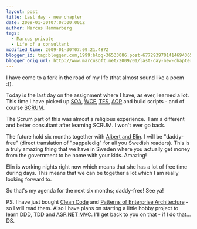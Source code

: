 ```yaml
---
layout: post
title: Last day - new chapter
date: 2009-01-30T07:07:00.001Z
author: Marcus Hammarberg
tags:
  - Marcus private
  - Life of a consultant
modified_time: 2009-01-30T07:09:21.487Z
blogger_id: tag:blogger.com,1999:blog-36533086.post-6772939701414694365
blogger_orig_url: http://www.marcusoft.net/2009/01/last-day-new-chapter.html
---
```



I have come to a fork in the road of my life (that almost sound like a
poem :)).

Today is the last day on the assignment where I have, as ever, learned a
lot. This time I have picked up
<a href="http://en.wikipedia.org/wiki/Service-oriented_architecture"
target="_blank">SOA</a>,
<a href="http://msdn.microsoft.com/en-us/netframework/aa663324.aspx"
target="_blank">WCF</a>,
<a href="http://msdn.microsoft.com/en-us/tfs2008/default.aspx"
target="_blank">TFS</a>,
<a href="http://en.wikipedia.org/wiki/Aspect-oriented_programming"
target="_blank">AOP</a> and build scripts - and of course
<a href="http://www.controlchaos.com/" target="_blank">SCRUM</a>.

The Scrum part of this was almost a religious experience.  I am a
different and better consultant after learning SCRUM. I won't ever go
back.

The future hold six months together with <a
href="http://lh6.ggpht.com/_kkDJOSPNTLs/SQ8ozDXCSLI/AAAAAAAAAYY/KZWQ9FxPyqc/DSC_0017_thumb%5B4%5D.jpg?imgmax=800"
target="_blank">Albert and Elin</a>. I will be "daddy-free" (direct
translation of "pappaledig" for all you Swedish readers). This is a
truly amazing thing that we have in Sweden where you actually get money
from the government to be home with your kids. Amazing!

Elin is working nights right now which means that she has a lot of free
time during days. This means that we can be together a lot which I am
really looking forward to.

So that's my agenda for the next six months; daddy-free! See ya!

PS.
I have just bought <a
href="http://www.amazon.com/Clean-Code-Handbook-Software-Craftsmanship/dp/0132350882"
target="_blank">Clean Code</a> and <a
href="http://www.amazon.com/Enterprise-Application-Architecture-Addison-Wesley-Signature/dp/0321127420"
target="_blank">Patterns of Enterprise Architecture</a> - so I will read
them. Also I have plans on starting a little hobby project to learn
<a href="http://en.wikipedia.org/wiki/DDD" target="_blank">DDD</a>,
<a href="http://en.wikipedia.org/wiki/Test-driven_development"
target="_blank">TDD</a> and
<a href="http://www.asp.net/mvc/" target="_blank">ASP.NET MVC</a>. I'll
get back to you on that - if I do that...
DS.
